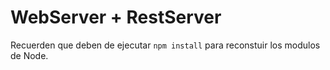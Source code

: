 # WebServer + RestServer

Recuerden que deben de ejecutar ```npm install``` para reconstuir los modulos de Node.